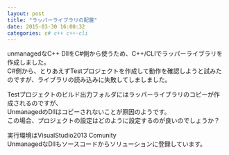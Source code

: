 ```yaml
---
layout: post
title: "ラッパーライブラリの配置"
date: 2015-03-30 16:00:32
categories: c# c++ c++-cli
---
```

<p>unmanagedなC++ DllをC#側から使うため、C++/CLIでラッパーライブラリを作成しました。<br>
C#側から、とりあえずTestプロジェクトを作成して動作を確認しようと試みたのですが、ライブラリの読み込みに失敗してしましました。</p>

<p>Testプロジェクトのビルド出力フォルダにはラッパーライブラリのコピーが作成されるのですが、<br>
UnmanagedのDllはコピーされないことが原因のようです。<br>
この場合、プロジェクトの設定はどのように設定するのが良いのでしょうか？</p>

<p>実行環境はVisualStudio2013 Comunity<br>
UnmanagedなDllもソースコードからソリューションに登録しています。</p>
